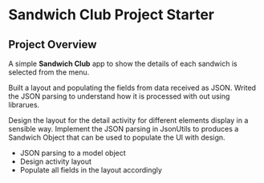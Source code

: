 # Sandwich Club Project Starter

## Project Overview
A simple **Sandwich Club** app to
show the details of each sandwich is selected from the menu.

Built a layout and populating the fields from data received as JSON. 
Writed the JSON parsing to understand how it is processed with out using librarues.

Design the layout for the detail activity for 
different elements display in a sensible way. 
Implement the JSON parsing in JsonUtils to
produces a Sandwich Object that can be used to populate the UI with design.

- JSON parsing to a model object
- Design activity layout
- Populate all fields in the layout accordingly
